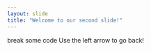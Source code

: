 ```yaml
---
layout: slide
title: "Welcome to our second slide!"
---
```

break some code
Use the left arrow to go back!
